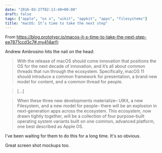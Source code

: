 ```yaml
---
date: "2016-03-27T02:13:40+00:00"
draft: false
tags: ["apple", "os x", "uikit", "appkit", "apps", "filesystems"]
title: "macOS: It’s time to take the next step"
---
```

From https://blog.prototypr.io/macos-it-s-time-to-take-the-next-step-ee7871ccd3c7#.my414arfi:

Andrew Ambrosino hits the nail on the head:

>With the release of macOS should come innovation that positions the OS for the next decade of innovation, and it’s all about common threads that run through the ecosystem. Specifically, macOS 11 should introduce a common framework for presentation, a brand new model for content, and a common thread for people.

>[...]

>When these three new developments materialize– UIKit, a new Filesystem, and a new model for people– there will be an explosion in next-generation apps across the ecosystem. This ecosystem, now drawn tightly together, will be a collection of four purpose-built operating system variants built on one common, advanced platform, one best described as Apple OS.

I've been waiting for them to do this for a long time. It's so obvious.

Great screen shot mockups too.
